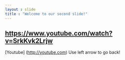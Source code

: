 ```yaml
---
layout : slide
title : "Welcome to our second slide!"
---
```

https://www.youtube.com/watch?v=SrkKvk2Lrjw
---
[Youtube] (http://youtube.com)
Use left arrow to go back!
